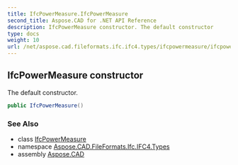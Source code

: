 ```yaml
---
title: IfcPowerMeasure.IfcPowerMeasure
second_title: Aspose.CAD for .NET API Reference
description: IfcPowerMeasure constructor. The default constructor
type: docs
weight: 10
url: /net/aspose.cad.fileformats.ifc.ifc4.types/ifcpowermeasure/ifcpowermeasure/
---
```

## IfcPowerMeasure constructor

The default constructor.

```csharp
public IfcPowerMeasure()
```

### See Also

* class [IfcPowerMeasure](../)
* namespace [Aspose.CAD.FileFormats.Ifc.IFC4.Types](../../ifcpowermeasure/)
* assembly [Aspose.CAD](../../../)


